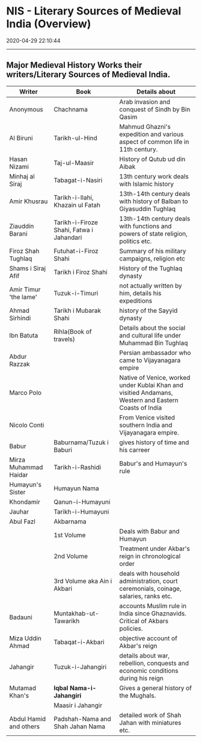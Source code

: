 # NIS - Literary Sources of Medieval India (Overview)
2020-04-29 22:10:44

---


## Major Medieval History Works their writers/Literary Sources of Medieval India.


| **Writer**              | **Book**                                 | **Details about**                                                                                     |
|--------------------------|------------------------------------------|-------------------------------------------------------------------------------------------------------|
| Anonymous                | Chachnama                                | Arab invasion and conquest of Sindh by Bin Qasim                                                      |
| Al Biruni                | Tarikh-ul-Hind                           | Mahmud Ghazni's expedition and various aspect of common life in 11th century.                        |
| Hasan Nizami             | Taj-ul-Maasir                            | History of Qutub ud din Aibak                                                                         |
| Minhaj al Siraj          | Tabagat-i-Nasiri                         | 13th century work deals with Islamic history                                                          |
| Amir Khusrau             | Tarikh-i-Ilahi, Khazain ul Fatah| 13th-14th century deals with history of Balban to Giyasuddin Tughlaq                                  |
| Ziauddin Barani          | Tarikh-i-Firoze Shahi, Fatwa i Jahandari | 13th-14th century deals with functions and powers of state religion, politics etc.                    |
| Firoz Shah Tughlaq       | Futuhat-i-Firoz Shahi                    | Summary of his military campaigns, religion etc                                                       |
| Shams i Siraj Afif       | Tarikh i Firoz Shahi                     | History of the Tughlaq dynasty                                                                        |
| Amir Timur 'the lame' | Tuzuk-i-Timuri                           | not actually written by him, details his expeditions                                                  |
| Ahmad Sirhindi           | Tarikh i Mubarak Shahi                   | history of the Sayyid dynasty                                                                         |
| Ibn Batuta               | Rihla(Book of travels)                   | Details about the social and cultural life under Muhammad Bin Tughlaq                                 |
| Abdur Razzak             |                                         | Persian ambassador who came to Vijayanagara empire                                                    |
| Marco Polo               |                                         | Native of Venice, worked under Kublai Khan and visitied Andamans, Western and Eastern Coasts of India |
| Nicolo Conti             |                                         | From Venice visited southern India and Vijayanagara empire.                                           |
| Babur                    | Baburnama/Tuzuk i Baburi                 | gives history of time and his carreer                                                                 |
| Mirza Muhammad Haidar    | Tarikh-i-Rashidi                         | Babur's and Humayun's rule                                                                          |
| Humayun's Sister        | Humayun Nama                            |                                                                                                      |
| Khondamir                | Qanun-i-Humayuni                         |                                                                                                      |
| Jauhar                   | Tarikh-i-Humayuni                        |                                                                                                      |
| Abul Fazl                | Akbarnama                                |                                                                                                      |
|                         | 1st Volume                               | Deals with Babur and Humayun                                                                          |
|                         | 2nd Volume                               | Treatment under Akbar's reign in chronological order                                                 |
|                         | 3rd Volume aka Ain i Akbari              | deals with household administration, court ceremonials, coinage, salaries, ranks etc.                 |
| Badauni                  | Muntakhab-ut-Tawarikh                    | accounts Muslim rule in India since Ghaznavids. Critical of Akbars policies.                          |
| Miza Uddin Ahmad         | Tabaqat-i-Akbari                         | objective account of Akbar's reign                                                                   |
| Jahangir                 | Tuzuk-i-Jahangiri                        | details about war, rebellion, conquests and economic conditions during his reign                      |
| Mutamad Khan's           | **Iqbal Nama-i-Jahangiri**               | Gives a general history of the Mughals.                                                               |
|                         | Maasir i Jahangir                        |                                                                                                      |
| Abdul Hamid and others   | Padshah-Nama and Shah Jahan Nama         | detailed work of Shah Jahan with miniatures etc.                                                      |




